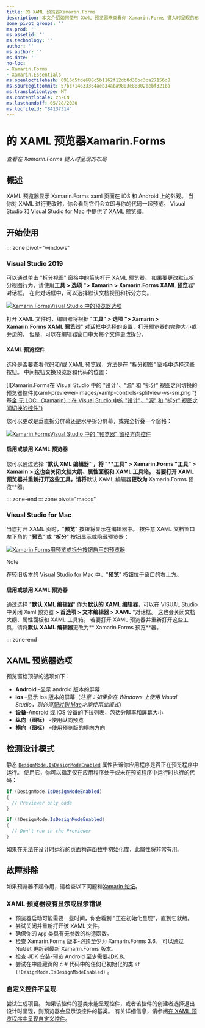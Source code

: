 ```yaml
---
title: 的 XAML 预览器Xamarin.Forms
description: 本文介绍如何使用 XAML 预览器来查看你 Xamarin.Forms 键入时呈现的布局。 Visual Studio 2019 和 Visual Studio 2019 for Mac 中提供了 XAML 预览器。
zone_pivot_groups: ''
ms.prod: ''
ms.assetid: ''
ms.technology: ''
author: ''
ms.author: ''
ms.date: ''
no-loc:
- Xamarin.Forms
- Xamarin.Essentials
ms.openlocfilehash: 6916d5fde688c5b1162f12db0d36bc3ca27156d8
ms.sourcegitcommit: 57bc714633364aeb34aba9803e88802bebf321ba
ms.translationtype: MT
ms.contentlocale: zh-CN
ms.lasthandoff: 05/28/2020
ms.locfileid: "84137314"
---
```

# <a name="xaml-previewer-for-xamarinforms"></a>的 XAML 预览器Xamarin.Forms

_查看在 Xamarin.Forms 键入时呈现的布局_

## <a name="overview"></a>概述

XAML 预览器显示 Xamarin.Forms xaml 页面在 iOS 和 Android 上的外观。 当你对 XAML 进行更改时，你会看到它们会立即与你的代码一起预览。 Visual Studio 和 Visual Studio for Mac 中提供了 XAML 预览器。

## <a name="getting-started"></a>开始使用

::: zone pivot="windows"

### <a name="visual-studio-2019"></a>Visual Studio 2019

可以通过单击 "拆分视图" 窗格中的箭头打开 XAML 预览器。 如果要更改默认拆分视图行为，请使用**工具 > 选项 "> Xamarin > Xamarin.Forms XAML 预览**器" 对话框。 在此对话框中，可以选择默认文档视图和拆分方向。

[![Xamarin.FormsVisual Studio 中的预览器选项](xaml-previewer-images/xamlp-options-vs-sm.png "[!基金.Visual Studio 中的非 LOC （Xamarin）] 预览器选项")](xaml-previewer-images/xamlp-options-vs-lg.png#lightbox)

打开 XAML 文件时，编辑器将根据 "**工具" > 选项 "> Xamarin > Xamarin.Forms XAML 预览**器" 对话框中选择的设置，打开预览器的完整大小或旁边的。 但是，可以在编辑器窗口中为每个文件更改拆分。

#### <a name="xaml-preview-controls"></a>XAML 预览控件

选择是否要查看代码和/或 XAML 预览器，方法是在 "拆分视图" 窗格中选择这些按钮。 中间按钮交换预览器和代码的位置：

[![Xamarin.Forms在 Visual Studio 中的 "设计"、"源" 和 "拆分" 视图之间切换的预览器控件](xaml-previewer-images/xamlp-controls-splitview-vs-sm.png "[!基金.无 LOC （Xamarin）：在 Visual Studio 中的 "设计"、"源" 和 "拆分" 视图之间切换的控件")](xaml-previewer-images/xamlp-controls-splitview-vs-lg.png#lightbox)

您可以更改是垂直拆分屏幕还是水平拆分屏幕，或完全折叠一个窗格：

[![Xamarin.FormsVisual Studio 中的 "预览器" 窗格方向控件](xaml-previewer-images/xamlp-controls-orientation-vs-sm.png "[!基金.无 LOC （Xamarin）] 在 Visual Studio 中预览窗格方向控件")](xaml-previewer-images/xamlp-controls-orientation-vs-lg.png#lightbox)

#### <a name="enable-or-disable-the-xaml-previewer"></a>启用或禁用 XAML 预览器

您可以通过选择 "**默认 XML 编辑器**" **，将 "****工具" > Xamarin.Forms "工具" > Xamarin >** 这也会关闭文档大纲、属性面板和 XAML 工具箱。 若要打开 XAML 预览器并重新打开这些工具，请将**默认 XAML 编辑器**更改为** Xamarin.Forms 预览**器。

::: zone-end
::: zone pivot="macos"

### <a name="visual-studio-for-mac"></a>Visual Studio for Mac

当您打开 XAML 页时，"**预览**" 按钮将显示在编辑器中。 按任意 XAML 文档窗口左下角的 "**预览**" 或 "**拆分**" 按钮显示或隐藏预览器：

[![Xamarin.Forms用预览或拆分按钮启用的预览器](xaml-previewer-images/xamlp-list-sml.png)](xaml-previewer-images/xamlp-list.png#lightbox)

> [!NOTE]
> 在较旧版本的 Visual Studio for Mac 中，"**预览**" 按钮位于窗口的右上方。

#### <a name="enable-or-disable-the-xaml-previewer"></a>启用或禁用 XAML 预览器

通过选择 "**默认 XML 编辑器**" 作为**默认的 XAML 编辑器**，可以在 VISUAL Studio 中关闭 Xaml 预览器 **> 首选项 > 文本编辑器 > XAML** "对话框。 这也会关闭文档大纲、属性面板和 XAML 工具箱。 若要打开 XAML 预览器并重新打开这些工具，请将**默认 XAML 编辑器**更改为** Xamarin.Forms 预览**器。

::: zone-end

## <a name="xaml-previewer-options"></a>XAML 预览器选项

预览窗格顶部的选项如下：

* **Android** –显示 android 版本的屏幕
* **ios** –显示 ios 版本的屏幕（*注意：如果你在 Windows 上使用 Visual Studio，则必须[配对到 Mac](~/ios/get-started/installation/windows/connecting-to-mac/index.md)才能使用此模式*）
* **设备**-Android 或 iOS 设备的下拉列表，包括分辨率和屏幕大小
* **纵向（图标）** -使用纵向预览
* **横向（图标）** –使用预览版的横向方向

## <a name="detect-design-mode"></a>检测设计模式

静态 [`DesignMode.IsDesignModeEnabled`](xref:Xamarin.Forms.DesignMode.IsDesignModeEnabled) 属性告诉你应用程序是否正在预览程序中运行。 使用它，你可以指定仅在应用程序处于或未在预览程序中运行时执行的代码：

```csharp
if (DesignMode.IsDesignModeEnabled)
{
  // Previewer only code  
}

if (!DesignMode.IsDesignModeEnabled)
{
  // Don't run in the Previewer  
}
```

如果在无法在设计时运行的页面构造函数中初始化库，此属性将非常有用。

## <a name="troubleshooting"></a>故障排除

如果预览器不起作用，请检查以下问题和[Xamarin 论坛](https://forums.xamarin.com/categories/xamarin-forms)。

### <a name="xaml-previewer-isnt-showing-or-shows-an-error"></a>XAML 预览器没有显示或显示错误

* 预览器启动可能需要一些时间，你会看到 "正在初始化呈现"，直到它就绪。
* 尝试关闭并重新打开该 XAML 文件。
* 确保你的 `App` 类具有无参数的构造函数。
* 检查 Xamarin.Forms 版本-必须至少为 Xamarin.Forms 3.6。 可以通过 NuGet 更新到最新 Xamarin.Forms 版本。
* 检查 JDK 安装-预览 Android 至少需要[JDK 8](https://www.oracle.com/technetwork/java/javase/downloads/index.html)。
* 尝试在中隐藏页的 c # 代码中的任何已初始化的类 `if (!DesignMode.IsDesignModeEnabled)` 。

### <a name="custom-controls-arent-rendering"></a>自定义控件不呈现

尝试生成项目。 如果该控件的基类未能呈现控件，或者该控件的创建者选择退出设计时呈现，则预览器会显示该控件的基类。 有关详细信息，请参阅[在 XAML 预览程序中呈现自定义控件](render-custom-controls.md)。
